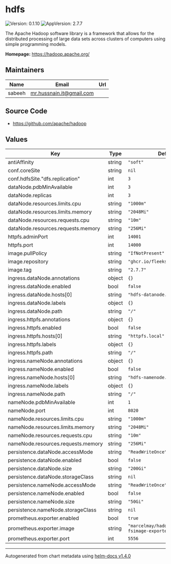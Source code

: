 # hdfs

![Version: 0.1.10](https://img.shields.io/badge/Version-0.1.10-informational?style=flat-square) ![AppVersion: 2.7.7](https://img.shields.io/badge/AppVersion-2.7.7-informational?style=flat-square)

The Apache Hadoop software library is a framework that allows for the distributed processing of large data sets across clusters of computers using simple programming models.

**Homepage:** <https://hadoop.apache.org/>

## Maintainers

| Name | Email | Url |
| ---- | ------ | --- |
| sabeeh | mr.hussnain.it@gmail.com |  |

## Source Code

* <https://github.com/apache/hadoop>

## Values

| Key | Type | Default                                          | Description |
|-----|------|--------------------------------------------------|-------------|
| antiAffinity | string | `"soft"`                                         |  |
| conf.coreSite | string | `nil`                                            |  |
| conf.hdfsSite."dfs.replication" | int | `3`                                              |  |
| dataNode.pdbMinAvailable | int | `3`                                              |  |
| dataNode.replicas | int | `3`                                              |  |
| dataNode.resources.limits.cpu | string | `"1000m"`                                        |  |
| dataNode.resources.limits.memory | string | `"2048Mi"`                                       |  |
| dataNode.resources.requests.cpu | string | `"10m"`                                          |  |
| dataNode.resources.requests.memory | string | `"256Mi"`                                        |  |
| httpfs.adminPort | int | `14001`                                          |  |
| httpfs.port | int | `14000`                                          |  |
| image.pullPolicy | string | `"IfNotPresent"`                                 |  |
| image.repository | string | `"ghcr.io/fleeksoft/hbase/hdfs"`                 |  |
| image.tag | string | `"2.7.7"`                                        |  |
| ingress.dataNode.annotations | object | `{}`                                             |  |
| ingress.dataNode.enabled | bool | `false`                                          |  |
| ingress.dataNode.hosts[0] | string | `"hdfs-datanode.local"`                          |  |
| ingress.dataNode.labels | object | `{}`                                             |  |
| ingress.dataNode.path | string | `"/"`                                            |  |
| ingress.httpfs.annotations | object | `{}`                                             |  |
| ingress.httpfs.enabled | bool | `false`                                          |  |
| ingress.httpfs.hosts[0] | string | `"httpfs.local"`                                 |  |
| ingress.httpfs.labels | object | `{}`                                             |  |
| ingress.httpfs.path | string | `"/"`                                            |  |
| ingress.nameNode.annotations | object | `{}`                                             |  |
| ingress.nameNode.enabled | bool | `false`                                          |  |
| ingress.nameNode.hosts[0] | string | `"hdfs-namenode.local"`                          |  |
| ingress.nameNode.labels | object | `{}`                                             |  |
| ingress.nameNode.path | string | `"/"`                                            |  |
| nameNode.pdbMinAvailable | int | `1`                                              |  |
| nameNode.port | int | `8020`                                           |  |
| nameNode.resources.limits.cpu | string | `"1000m"`                                        |  |
| nameNode.resources.limits.memory | string | `"2048Mi"`                                       |  |
| nameNode.resources.requests.cpu | string | `"10m"`                                          |  |
| nameNode.resources.requests.memory | string | `"256Mi"`                                        |  |
| persistence.dataNode.accessMode | string | `"ReadWriteOnce"`                                |  |
| persistence.dataNode.enabled | bool | `false`                                          |  |
| persistence.dataNode.size | string | `"200Gi"`                                        |  |
| persistence.dataNode.storageClass | string | `nil`                                            |  |
| persistence.nameNode.accessMode | string | `"ReadWriteOnce"`                                |  |
| persistence.nameNode.enabled | bool | `false`                                          |  |
| persistence.nameNode.size | string | `"50Gi"`                                         |  |
| persistence.nameNode.storageClass | string | `nil`                                            |  |
| prometheus.exporter.enabled | bool | `true`                                           |  |
| prometheus.exporter.image | string | `"marcelmay/hadoop-hdfs-fsimage-exporter:1.4.4"` |  |
| prometheus.exporter.port | int | `5556`                                           |  |

----------------------------------------------
Autogenerated from chart metadata using [helm-docs v1.4.0](https://github.com/norwoodj/helm-docs/releases/v1.4.0)
